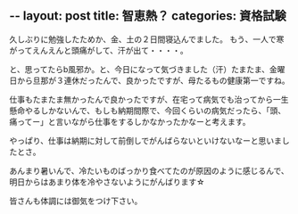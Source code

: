 --
layout: post
title: 智恵熱？
categories: 資格試験
--

久しぶりに勉強したためか、金、土の２日間寝込んでました。
もう、一人で寒がってえんえんと頭痛がして、汗が出て・・・・。

と、思ってたらb風邪か。と、今日になって気づきました（汗）たまたま、金曜日から旦那が３連休だったんで、良かったですが、母たるもの健康第一ですね。

仕事もたまたま無かったんで良かったですが、在宅って病気でも治ってから一生懸命やるしかないんで、もしも納期間際で、今回くらいの病気だったら、「頭、痛ってー」と言いながら仕事をするしかなかったかなーと考えます。

やっぱり、仕事は納期に対して前倒しでがんばらないといけないなーと思いましたとさ。

あんまり暑いんで、冷たいものばっかり食べてたのが原因のように感じるんで、明日からはあまり体を冷やさないようにがんばります☆

皆さんも体調には御気をつけ下さい。

